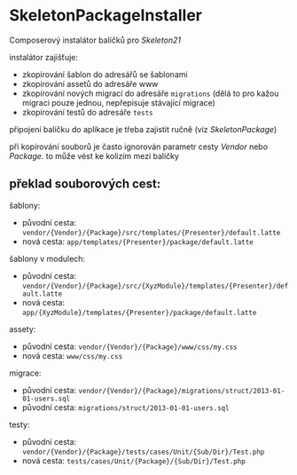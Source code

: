 
SkeletonPackageInstaller
========================

Composerový instalátor balíčků pro *Skeleton21*

instalátor zajišťuje:
- zkopírování šablon do adresářů se šablonami
- zkopírování assetů do adresáře www
- zkopírování nových migrací do adresáře `migrations` (dělá to pro kažou migraci pouze jednou, nepřepisuje stávající migrace)
- zkopírování testů do adresáře `tests`

připojení balíčku do aplikace je třeba zajistit ručně (viz *SkeletonPackage*)

při kopírování souborů je často ignorován parametr cesty *Vendor* nebo *Package*. to může vést ke kolizím mezi balíčky


překlad souborových cest:
-------------------------

šablony:
- původní cesta: `vendor/{Vendor}/{Package}/src/templates/{Presenter}/default.latte`
- nová cesta: `app/templates/{Presenter}/package/default.latte`

šablony v modulech:
- původní cesta: `vendor/{Vendor}/{Package}/src/{XyzModule}/templates/{Presenter}/default.latte`
- nová cesta: `app/{XyzModule}/templates/{Presenter}/package/default.latte`

assety:
- původní cesta: `vendor/{Vendor}/{Package}/www/css/my.css`
- nová cesta: `www/css/my.css`

migrace:
- původní cesta: `vendor/{Vendor}/{Package}/migrations/struct/2013-01-01-users.sql`
- původní cesta: `migrations/struct/2013-01-01-users.sql`

testy:
- původní cesta: `vendor/{Vendor}/{Package}/tests/cases/Unit/{Sub/Dir}/Test.php`
- nová cesta: `tests/cases/Unit/{Package}/{Sub/Dir}/Test.php`

